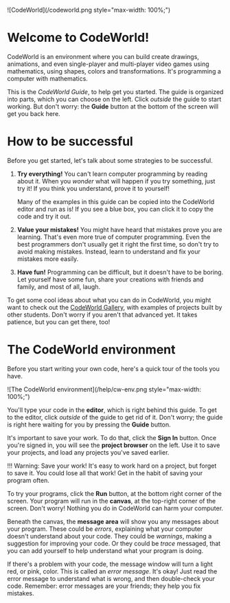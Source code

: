 ![CodeWorld](/codeworld.png style="max-width: 100%;")

Welcome to CodeWorld!
=====================

CodeWorld is an environment where you can build create drawings, animations, and even
single-player and multi-player video games using mathematics, using shapes, colors and
transformations.  It's programming a computer with mathematics.

This is the *CodeWorld Guide*, to help get you started.  The guide is organized into parts,
which you can choose on the left.  Click *outside* the guide to start working.  But
don't worry: the **Guide** button at the bottom of the screen will get you back here.

How to be successful
====================

Before you get started, let's talk about some strategies to be successful.

1. **Try everything!** You can't learn computer programming by reading about it.
   When you *wonder* what will happen if you try something, just try it!  If you
   think you understand, prove it to yourself!

   Many of the examples in this guide can be copied into the CodeWorld editor and run as
   is! If you see a blue box, you can click it to copy the code and try it out.

2. **Value your mistakes!** You might have heard that mistakes prove you are
   learning. That's even more true of computer programming. Even the best programmers
   don't usually get it right the first time, so don't try to avoid making mistakes.
   Instead, learn to understand and fix your mistakes more easily.

3. **Have fun!** Programming can be difficult, but it doesn't have to be boring. Let
   yourself have some fun, share your creations with friends and family, and most of
   all, laugh.

To get some cool ideas about what you can do in CodeWorld, you might want to check
out the [CodeWorld Gallery](/gallery.html), with examples of projects built by
other students.  Don't worry if you aren't that advanced yet.  It takes patience,
but you can get there, too!

The CodeWorld environment
=========================

Before you start writing your own code, here's a quick tour of the tools you have.

![The CodeWorld environment](/help/cw-env.png style="max-width: 100%;")

You'll type your code in the **editor**, which is right behind this guide.  To get
to the editor, click *outside* of the guide to get rid of it.  Don't worry; the
guide is right here waiting for you by pressing the **Guide** button.

It's important to save your work.  To do that, click the **Sign In** button.  Once
you're signed in, you will see the **project browser** on the left.  Use it to save
your projects, and load any projects you've saved earlier.

!!! Warning: Save your work!
    It's easy to work hard on a project, but forget to save it.  You could lose all
    that work!  Get in the habit of saving your program often.

To try your programs, click the **Run** button, at the bottom right corner of the
screen.  Your program will run in the **canvas**, at the top-right corner of the
screen.  Don't worry! Nothing you do in CodeWorld can harm your computer.

Beneath the canvas, the **message area** will show you any messages about
your program.  These could be *errors*, explaining what your computer doesn't
understand about your code.  They could be *warnings*, making a suggestion for
improving your code.  Or they could be *trace* messaged, that you can add
yourself to help understand what your program is doing.

If there's a problem with your code, the message window will turn a light red,
or pink, color.  This is called an *error message*.  It's okay!  Just read the
error message to understand what is wrong, and then double-check your code.
Remember: error messages are your friends; they help you fix mistakes.
